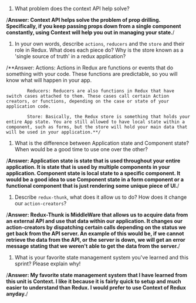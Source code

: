 1. What problem does the context API help solve?

/**Answer: Context API helps solve the problem of prop drilling. Specifically, if you keep passing props down from a single component constantly, using Context will help you out in managing your state.**/

1. In your own words, describe `actions`, `reducers` and the `store` and their role in Redux. What does each piece do? Why is the store known as a 'single source of truth' in a redux application?

/**Answer: Actions: Actions in Redux are functions or events that do something with your code. These functions are predictable, so you will know what will happen in your app.

            Reducers: Reducers are also functions in Redux that have switch cases attached to them. These cases call certain Action creators, or functions, depending on the case or state of your application code.

            Store: Basically, the Redux store is something that holds your entire App state. You are still allowed to have local state within a component, such as forms, but the store will hold your main data that will be used in your application.**/

1. What is the difference between Application state and Component state? When would be a good time to use one over the other?

/**Answer: Application state is state that is used throughout your entire application. It is state that is used by multiple components in your application. Component state is local state to a specific component. It would be a good idea to use Component state in a form component or a functional component that is just rendering some unique piece of UI.**/

1. Describe `redux-thunk`, what does it allow us to do? How does it change our `action-creators`?

/**Answer: Redux-Thunk is MiddleWare that allows us to acquire data from an external API and use that data within our application. It changes our action-creators by dispatching certain calls depending on the status we get back from the API server. An example of this would be, if we cannot retrieve the data from the API, or the server is down, we will get an error message stating that we weren't able to get the data from the server.**/

1. What is your favorite state management system you've learned and this sprint? Please explain why!

/**Answer: My favorite state management system that I have learned from this unit is Context. I like it because it is fairly quick to setup and much easier to understand than Redux. I would prefer to use Context of Redux anyday.**/
